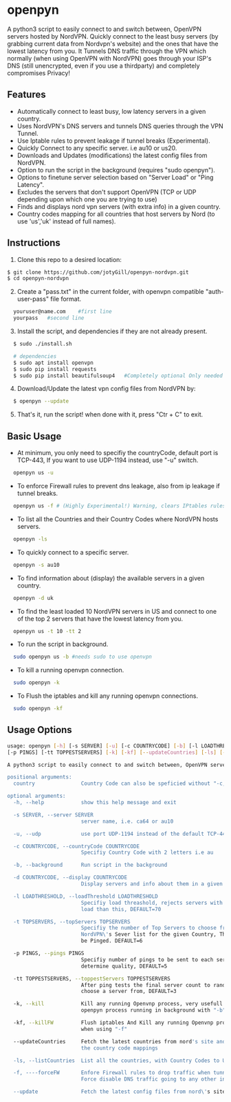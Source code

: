 # openpyn
A python3 script to easily connect to and switch between, OpenVPN servers hosted by NordVPN. Quickly connect to the least busy servers (by grabbing current data from Nordvpn's website) and the ones that have the lowest latency from you. It Tunnels DNS traffic through the VPN which normally (when using OpenVPN with NordVPN) goes through your ISP's DNS (still unencrypted, even if you use a thirdparty) and completely compromises Privacy!

## Features
* Automatically connect to least busy, low latency servers in a given country.
* Uses NordVPN's DNS servers and tunnels DNS queries through the VPN Tunnel.
* Use Iptable rules to prevent leakage if tunnel breaks (Experimental).
* Quickly Connect to any specific server. i.e au10 or us20.
* Downloads and Updates (modifications) the latest config files from NordVPN.
* Option to run the script in the background (requires "sudo openpyn").
* Options to finetune server selection based on "Server Load" or "Ping Latency".
* Excludes the servers that don't support OpenVPN (TCP or UDP depending upon which one you are trying to use)
* Finds and displays nord vpn servers (with extra info) in a given country.
* Country codes mapping for all countries that host servers by Nord (to use 'us','uk' instead of full names).

## Instructions
1. Clone this repo to a desired location:
``` bash
$ git clone https://github.com/jotyGill/openpyn-nordvpn.git
$ cd openpyn-nordvpn
```
2. Create a "pass.txt" in the current folder, with openvpn compatible "auth-user-pass" file format.
``` bash
  youruser@name.com    #first line
  yourpass   #second line
```
3. Install the script, and dependencies if they are not already present.
``` bash
  $ sudo ./install.sh

  # dependencies
  $ sudo apt install openvpn
  $ sudo pip install requests
  $ sudo pip install beautifulsoup4   #Completely optional Only needed with '--updateCountries'
```
4. Download/Update the latest vpn config files from NordVPN by:
``` bash
  $ openpyn --update
```
5. That's it, run the script! when done with it, press "Ctr + C" to exit.

## Basic Usage
* At minimum, you only need to specifiy the countryCode, default port is TCP-443, If you want to use
UDP-1194 instead, use "-u" switch.
``` bash
  openpyn us -u
```
* To enforce Firewall rules to prevent dns leakage, also from ip leakage if tunnel breaks.
``` bash
  openpyn us -f # (Highly Experimental!) Warning, clears IPtables rules!
```
* To list all the Countries and their Country Codes where NordVPN hosts servers.
``` bash
  openpyn -ls
```
* To quickly connect to a specific server.
``` bash
  openpyn -s au10
```
* To find information about (display) the available servers in a given country.
``` bash
  openpyn -d uk
```
* To find the least loaded 10 NordVPN servers in US and connect to one of the top 2 servers that
have the lowest latency from you.
``` bash
  openpyn us -t 10 -tt 2
```
* To run the script in background.
``` bash
  sudo openpyn us -b #needs sudo to use openvpn
```
* To kill a running openvpn connection.
``` bash
  sudo openpyn -k
```
* To Flush the iptables and kill any running openvpn connections.
``` bash
  sudo openpyn -kf
```

## Usage Options
``` bash
usage: openpyn [-h] [-s SERVER] [-u] [-c COUNTRYCODE] [-b] [-l LOADTHRESHOLD] [-t TOPSERVERS]
[-p PINGS] [-tt TOPPESTSERVERS] [-k] [-kf] [--updateCountries] [-ls] [--update] [country]

A python3 script to easily connect to and switch between, OpenVPN servers hosted by NordVPN. Quickly connect to the least busy servers (by grabbing current data from Nordvpn's website) and the ones that have the lowest latency from you. It Tunnels DNS traffic through the VPN which otherwise would go through your ISP!

positional arguments:
  country               Country Code can also be speficied without "-c," i.em"openpyn au"

optional arguments:
  -h, --help            show this help message and exit

  -s SERVER, --server SERVER
                        server name, i.e. ca64 or au10

  -u, --udp             use port UDP-1194 instead of the default TCP-443

  -c COUNTRYCODE, --countryCode COUNTRYCODE
                        Specifiy Country Code with 2 letters i.e au

  -b, --background      Run script in the background

  -d COUNTRYCODE, --display COUNTRYCODE
                        Display servers and info about them in a given country

  -l LOADTHRESHOLD, --loadThreshold LOADTHRESHOLD
                        Specifiy load threashold, rejects servers with more
                        load than this, DEFAULT=70

  -t TOPSERVERS, --topServers TOPSERVERS
                        Specifiy the number of Top Servers to choose from the
                        NordVPN\'s Sever list for the given Country, These will
                        be Pinged. DEFAULT=6

  -p PINGS, --pings PINGS
                        Specifiy number of pings to be sent to each server to
                        determine quality, DEFAULT=5

  -tt TOPPESTSERVERS, --toppestServers TOPPESTSERVERS
                        After ping tests the final server count to randomly
                        choose a server from, DEFAULT=3

  -k, --kill            Kill any running Openvnp process, very usefull to kill
                        openpyn process running in background with "-b" switch

  -kf, --killFW         Flush iptables And Kill any running Openvnp process, needed
                        when using "-f"

  --updateCountries     Fetch the latest countries from nord's site and update
                        the country code mappings

  -ls, --listCountries  List all the countries, with Country Codes to Use

  -f, ----forceFW       Enfore Firewall rules to drop traffic when tunnel breaks
                        Force disable DNS traffic going to any other interface

  --update              Fetch the latest config files from nord\'s site
  ```
